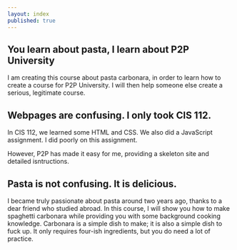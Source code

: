 ```yaml
---
layout: index
published: true
---
```


## You learn about pasta, I learn about P2P University
I am creating this course about pasta carbonara, in order to learn how to create a course for P2P University. I will then help someone else create a serious, legitimate course.

## Webpages are confusing. I only took CIS 112.

In CIS 112, we learned some HTML and CSS. We also did a JavaScript assignment. I did poorly on this assignment.

However, P2P has made it easy for me, providing a skeleton site and detailed isntructions.

## Pasta is not confusing. It is delicious. 

I became truly passionate about pasta around two years ago, thanks to a dear friend who studied abroad. In this course, I will show you how to make spaghetti carbonara while providing you with some background cooking knowledge. Carbonara is a simple dish to make; it is also a simple dish to fuck up. It only requires four-ish ingredients, but you do need a lot of practice.


